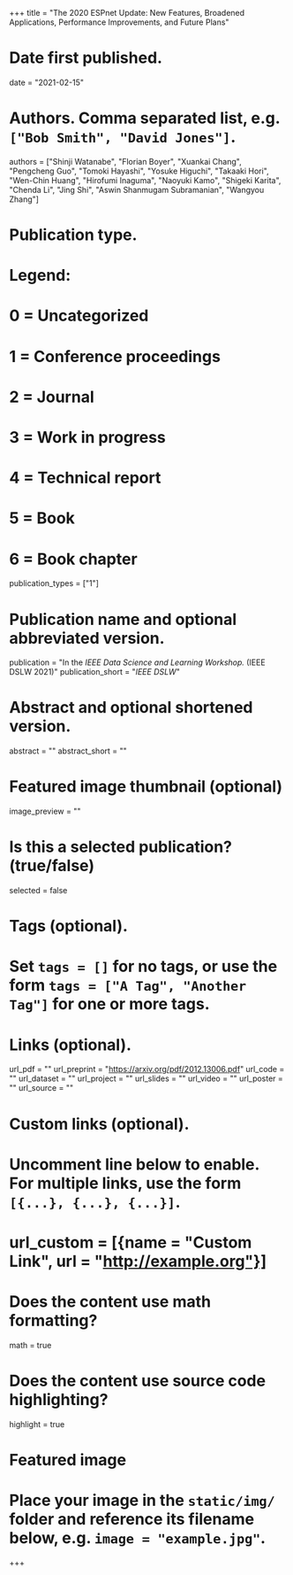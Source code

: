 +++
title = "The 2020 ESPnet Update: New Features, Broadened Applications, Performance Improvements, and Future Plans"

# Date first published.
date = "2021-02-15"

# Authors. Comma separated list, e.g. `["Bob Smith", "David Jones"]`.
authors = ["Shinji Watanabe", "Florian Boyer", "Xuankai Chang", "Pengcheng Guo", "Tomoki Hayashi", "Yosuke Higuchi", "Takaaki Hori", "Wen-Chin Huang", "Hirofumi Inaguma", "Naoyuki Kamo", "Shigeki Karita", "Chenda Li", "Jing Shi", "Aswin Shanmugam Subramanian", "Wangyou Zhang"]

# Publication type.
# Legend:
# 0 = Uncategorized
# 1 = Conference proceedings
# 2 = Journal
# 3 = Work in progress
# 4 = Technical report
# 5 = Book
# 6 = Book chapter
publication_types = ["1"]

# Publication name and optional abbreviated version.
publication = "In the *IEEE Data Science and Learning Workshop.* (IEEE DSLW 2021)"
publication_short = "*IEEE DSLW*"

# Abstract and optional shortened version.
abstract = ""
abstract_short = ""

# Featured image thumbnail (optional)
image_preview = ""

# Is this a selected publication? (true/false)
selected = false

# Tags (optional).
#   Set `tags = []` for no tags, or use the form `tags = ["A Tag", "Another Tag"]` for one or more tags.

# Links (optional).
url_pdf = ""
url_preprint = "https://arxiv.org/pdf/2012.13006.pdf"
url_code = ""
url_dataset = ""
url_project = ""
url_slides = ""
url_video = ""
url_poster = ""
url_source = ""

# Custom links (optional).
#   Uncomment line below to enable. For multiple links, use the form `[{...}, {...}, {...}]`.
# url_custom = [{name = "Custom Link", url = "http://example.org"}]

# Does the content use math formatting?
math = true

# Does the content use source code highlighting?
highlight = true

# Featured image
# Place your image in the `static/img/` folder and reference its filename below, e.g. `image = "example.jpg"`.

+++
